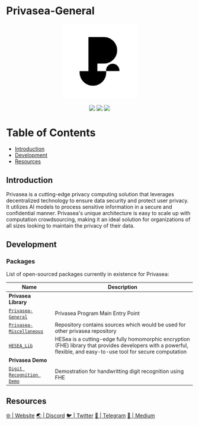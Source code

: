 # Privasea-General

<p align="center">
  <a href="https://www.privasea.ai"><img src="https://github.com/Privasea/Miscellaneous/blob/3be7ff3c2d9f7e955e80f6637b5098fdb4583e3a/Figures/Logo/Privasea-Logo.jpg" width=40%  /></a>
</p>

<p align="center">
  <a href="https://github.com/Privasea"><img src="https://img.shields.io/badge/Playground-Privasea_Technology-brightgreen?logo=Parity%20Substrate" /></a>
  <a href="https://www.privasea.ai"><img src="https://img.shields.io/badge/made%20by-Privasea%20Tech-blue.svg?style=flat-square" /></a>
  <a href="https://github.com/Privasea/Privasea-General"><img src="https://img.shields.io/badge/project-Privasea_General-yellow.svg?style=flat-square" /></a>
</p>

# Table of Contents

- [Introduction](#introduction)
- [Development](#development)
- [Resources](#resources)

## Introduction

Privasea is a cutting-edge privacy computing solution that leverages decentralized technology to ensure data security and protect user privacy. It utilizes AI models to process sensitive information in a secure and confidential manner. Privasea's unique architecture is easy to scale up with computation crowdsourcing, making it an ideal solution for organizations of all sizes looking to maintain the privacy of their data.

## Development

### Packages

List of open-sourced packages currently in existence for Privasea:

| Name                                                            | Description                                                                                                                                                        |
| --------------------------------------------------------------- | ------------------------------------------------------------------------------------------------------------------------------------------------------------------ |
| **Privasea Library**                                            |                                                                                                                                                                    |
| [`Privasea-General`](//github.com/Privasea/Privasea-General)    | Privasea Program Main Entry Point                                                                                                                                  |
| [`Privasea-Miscellaneous`](//github.com/Privasea/Miscellaneous) | Repository contains sources which would be used for other privasea repository                                                                                      |
| [`HESEA_Lib`](//github.com/Privasea/HESEA_Lib)                  | HESea is a cutting-edge fully homomorphic encryption (FHE) library that provides developers with a powerful, flexible, and easy-to-use tool for secure computation |
| **Privasea Demo**                                               |                                                                                                                                                                    |
| [`Digit Recognition Demo`](//github.com/Privasea/dinn_demo)     | Demostration for  handwritting digit recognition using FHE                                                                                                         |

## Resources

[🌐 | Website](https://www.privasea.ai/)
[🌏 | Discord](https://discord.gg/uPjb5UnGHB)
[🐦 | Twitter](https://twitter.com/Privasea_tech)
[💬 | Telegram](https://t.me/Privasea_tech)
[📄 | Medium](https://privasea.medium.com/)
